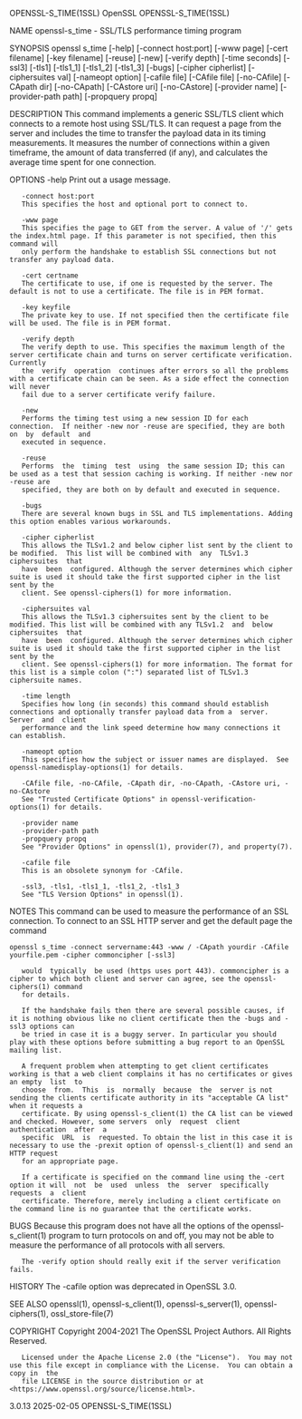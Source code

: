 OPENSSL-S_TIME(1SSL)							    OpenSSL							  OPENSSL-S_TIME(1SSL)

NAME
       openssl-s_time - SSL/TLS performance timing program

SYNOPSIS
       openssl s_time [-help] [-connect host:port] [-www page] [-cert filename] [-key filename] [-reuse] [-new] [-verify depth] [-time seconds] [-ssl3]
       [-tls1] [-tls1_1] [-tls1_2] [-tls1_3] [-bugs] [-cipher cipherlist] [-ciphersuites val] [-nameopt option] [-cafile file] [-CAfile file] [-no-CAfile]
       [-CApath dir] [-no-CApath] [-CAstore uri] [-no-CAstore] [-provider name] [-provider-path path] [-propquery propq]

DESCRIPTION
       This command implements a generic SSL/TLS client which connects to a remote host using SSL/TLS. It can request a page from the server and includes the
       time to transfer the payload data in its timing measurements.  It measures the number of connections within a given timeframe, the amount of data
       transferred (if any), and calculates the average time spent for one connection.

OPTIONS
       -help
	   Print out a usage message.

       -connect host:port
	   This specifies the host and optional port to connect to.

       -www page
	   This specifies the page to GET from the server. A value of '/' gets the index.html page. If this parameter is not specified, then this command will
	   only perform the handshake to establish SSL connections but not transfer any payload data.

       -cert certname
	   The certificate to use, if one is requested by the server. The default is not to use a certificate. The file is in PEM format.

       -key keyfile
	   The private key to use. If not specified then the certificate file will be used. The file is in PEM format.

       -verify depth
	   The verify depth to use. This specifies the maximum length of the server certificate chain and turns on server certificate verification.  Currently
	   the	verify	operation  continues after errors so all the problems with a certificate chain can be seen. As a side effect the connection will never
	   fail due to a server certificate verify failure.

       -new
	   Performs the timing test using a new session ID for each connection.	 If neither -new nor -reuse are specified, they are both  on  by  default  and
	   executed in sequence.

       -reuse
	   Performs  the  timing  test	using  the same session ID; this can be used as a test that session caching is working. If neither -new nor -reuse are
	   specified, they are both on by default and executed in sequence.

       -bugs
	   There are several known bugs in SSL and TLS implementations. Adding this option enables various workarounds.

       -cipher cipherlist
	   This allows the TLSv1.2 and below cipher list sent by the client to be modified.  This list will be combined with  any  TLSv1.3  ciphersuites  that
	   have	 been  configured. Although the server determines which cipher suite is used it should take the first supported cipher in the list sent by the
	   client. See openssl-ciphers(1) for more information.

       -ciphersuites val
	   This allows the TLSv1.3 ciphersuites sent by the client to be modified. This list will be combined with any TLSv1.2	and  below  ciphersuites  that
	   have	 been  configured. Although the server determines which cipher suite is used it should take the first supported cipher in the list sent by the
	   client. See openssl-ciphers(1) for more information. The format for this list is a simple colon (":") separated list of TLSv1.3 ciphersuite names.

       -time length
	   Specifies how long (in seconds) this command should establish connections and optionally transfer payload data from a  server.  Server  and	client
	   performance and the link speed determine how many connections it can establish.

       -nameopt option
	   This specifies how the subject or issuer names are displayed.  See openssl-namedisplay-options(1) for details.

       -CAfile file, -no-CAfile, -CApath dir, -no-CApath, -CAstore uri, -no-CAstore
	   See "Trusted Certificate Options" in openssl-verification-options(1) for details.

       -provider name
       -provider-path path
       -propquery propq
	   See "Provider Options" in openssl(1), provider(7), and property(7).

       -cafile file
	   This is an obsolete synonym for -CAfile.

       -ssl3, -tls1, -tls1_1, -tls1_2, -tls1_3
	   See "TLS Version Options" in openssl(1).

NOTES
       This command can be used to measure the performance of an SSL connection.  To connect to an SSL HTTP server and get the default page the command

	openssl s_time -connect servername:443 -www / -CApath yourdir -CAfile yourfile.pem -cipher commoncipher [-ssl3]

       would  typically	 be used (https uses port 443). commoncipher is a cipher to which both client and server can agree, see the openssl-ciphers(1) command
       for details.

       If the handshake fails then there are several possible causes, if it is nothing obvious like no client certificate then the -bugs and -ssl3 options can
       be tried in case it is a buggy server. In particular you should play with these options before submitting a bug report to an OpenSSL mailing list.

       A frequent problem when attempting to get client certificates working is that a web client complains it has no certificates or gives an empty  list  to
       choose  from.  This  is	normally  because  the	server is not sending the clients certificate authority in its "acceptable CA list" when it requests a
       certificate. By using openssl-s_client(1) the CA list can be viewed and checked. However, some servers  only  request  client  authentication  after  a
       specific	 URL  is  requested. To obtain the list in this case it is necessary to use the -prexit option of openssl-s_client(1) and send an HTTP request
       for an appropriate page.

       If a certificate is specified on the command line using the -cert option it will	 not  be  used	unless	the  server  specifically  requests  a	client
       certificate. Therefore, merely including a client certificate on the command line is no guarantee that the certificate works.

BUGS
       Because	this program does not have all the options of the openssl-s_client(1) program to turn protocols on and off, you may not be able to measure the
       performance of all protocols with all servers.

       The -verify option should really exit if the server verification fails.

HISTORY
       The -cafile option was deprecated in OpenSSL 3.0.

SEE ALSO
       openssl(1), openssl-s_client(1), openssl-s_server(1), openssl-ciphers(1), ossl_store-file(7)

COPYRIGHT
       Copyright 2004-2021 The OpenSSL Project Authors. All Rights Reserved.

       Licensed under the Apache License 2.0 (the "License").  You may not use this file except in compliance with the License.	 You can obtain a copy in  the
       file LICENSE in the source distribution or at <https://www.openssl.org/source/license.html>.

3.0.13									  2025-02-05							  OPENSSL-S_TIME(1SSL)
